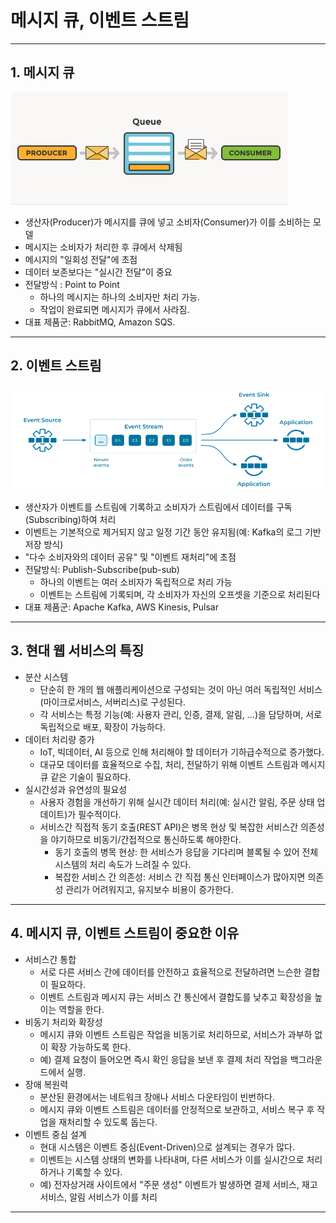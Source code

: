 # 메시지 큐, 이벤트 스트림

---

## 1. 메시지 큐
![message-queue](imgs/message-queue.jpg)

- 생산자(Producer)가 메시지를 큐에 넣고 소비자(Consumer)가 이를 소비하는 모델
- 메시지는 소비자가 처리한 후 큐에서 삭제됨
- 메시지의 "일회성 전달"에 초점
- 데이터 보존보다는 "실시간 전달"이 중요
- 전달방식 : Point to Point
  - 하나의 메시지는 하나의 소비자만 처리 가능.
  - 작업이 완료되면 메시지가 큐에서 사라짐.
- 대표 제품군: RabbitMQ, Amazon SQS.

---

## 2. 이벤트 스트림
![event-stream.png](imgs/event-stream.png)

- 생산자가 이벤트를 스트림에 기록하고 소비자가 스트림에서 데이터를 구독(Subscribing)하여 처리
- 이벤트는 기본적으로 제거되지 않고 일정 기간 동안 유지됨(예: Kafka의 로그 기반 저장 방식)
- "다수 소비자와의 데이터 공유" 및 "이벤트 재처리"에 초점
- 전달방식: Publish-Subscribe(pub-sub)
  - 하나의 이벤트는 여러 소비자가 독립적으로 처리 가능
  - 이벤트는 스트림에 기록되며, 각 소비자가 자신의 오프셋을 기준으로 처리된다
- 대표 제품군: Apache Kafka, AWS Kinesis, Pulsar

---

## 3. 현대 웹 서비스의 특징
- 분산 시스템
  - 단순히 한 개의 웹 애플리케이션으로 구성되는 것이 아닌 여러 독립적인 서비스(마이크로서비스, 서버리스)로 구성된다.
  - 각 서비스는 특정 기능(예: 사용자 관리, 인증, 결제, 알림, ...)을 담당하며, 서로 독립적으로 배포, 확장이 가능하다.
- 데이터 처리량 증가
  - IoT, 빅데이터, AI 등으로 인해 처리해야 할 데이터가 기하급수적으로 증가했다.
  - 대규모 데이터를 효율적으로 수집, 처리, 전달하기 위해 이벤트 스트림과 메시지 큐 같은 기술이 필요하다.
- 실시간성과 유연성의 필요성
  - 사용자 경험을 개선하기 위해 실시간 데이터 처리(예: 실시간 알림, 주문 상태 업데이트)가 필수적이다.
  - 서비스간 직접적 동기 호출(REST API)은 병목 현상 및 복잡한 서비스간 의존성을 야기하므로 비동기/간접적으로 통신하도록 해야한다. 
    - 동기 호출의 병목 현상: 한 서비스가 응답을 기다리며 블록될 수 있어 전체 시스템의 처리 속도가 느려질 수 있다.
    - 복잡한 서비스 간 의존성: 서비스 간 직접 통신 인터페이스가 많아지면 의존성 관리가 어려워지고, 유지보수 비용이 증가한다.

---

## 4. 메시지 큐, 이벤트 스트림이 중요한 이유
- 서비스간 통합
  - 서로 다른 서비스 간에 데이터를 안전하고 효율적으로 전달하려면 느슨한 결합이 필요하다.
  - 이벤트 스트림과 메시지 큐는 서비스 간 통신에서 결합도를 낮추고 확장성을 높이는 역할을 한다.
- 비동기 처리와 확장성
  - 메시지 큐와 이벤트 스트림은 작업을 비동기로 처리하므로, 서비스가 과부하 없이 확장 가능하도록 한다.
  - 예) 결제 요청이 들어오면 즉시 확인 응답을 보낸 후 결제 처리 작업을 백그라운드에서 실행.
- 장애 복원력
  - 분산된 환경에서는 네트워크 장애나 서비스 다운타임이 빈번하다.
  - 메시지 큐와 이벤트 스트림은 데이터를 안정적으로 보관하고, 서비스 복구 후 작업을 재처리할 수 있도록 돕는다.
- 이벤트 중심 설계
  - 현대 시스템은 이벤트 중심(Event-Driven)으로 설계되는 경우가 많다.
  - 이벤트는 시스템 상태의 변화를 나타내며, 다른 서비스가 이를 실시간으로 처리하거나 기록할 수 있다.
  - 예) 전자상거래 사이트에서 "주문 생성" 이벤트가 발생하면 결제 서비스, 재고 서비스, 알림 서비스가 이를 처리

---

